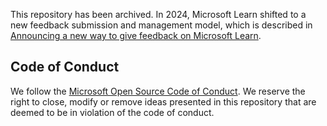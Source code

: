 This repository has been archived. In 2024, Microsoft Learn shifted to a new feedback submission and management model, which is described in [Announcing a new way to give feedback on Microsoft Learn](https://techcommunity.microsoft.com/blog/microsoftlearnblog/announcing-a-new-way-to-give-feedback-on-microsoft-learn/4027635). 

## Code of Conduct

We follow the [Microsoft Open Source Code of Conduct](https://opensource.microsoft.com/codeofconduct/). We reserve the right to close, modify or remove ideas presented in this repository that are deemed to be in violation of the code of conduct.
